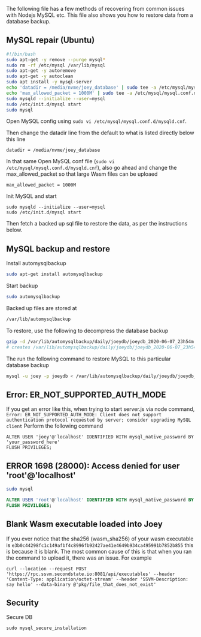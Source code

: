 The following file has a few methods of recovering from common issues with Nodejs MySQL etc. This file also shows you how to restore data from a database backup.


## MySQL repair (Ubuntu)

```bash
#!/bin/bash
sudo apt-get -y remove --purge mysql*
sudo rm -rf /etc/mysql /var/lib/mysql
sudo apt-get -y autoremove
sudo apt-get -y autoclean
sudo apt install -y mysql-server
echo 'datadir = /media/nvme/joey_database' | sudo tee -a /etc/mysql/mysql.conf.d/mysqld.cnf
echo 'max_allowed_packet = 1000M' | sudo tee -a /etc/mysql/mysql.conf.d/mysqld.cnf
sudo mysqld --initialize --user=mysql
sudo /etc/init.d/mysql start
sudo mysql
```

Open MySQL config using `sudo vi /etc/mysql/mysql.conf.d/mysqld.cnf`. 

Then change the datadir line from the default to what is listed directly below this line
```
datadir = /media/nvme/joey_database
```
In that same Open MySQL conf file (`sudo vi /etc/mysql/mysql.conf.d/mysqld.cnf`), also go ahead and change the max_allowed_packet so that large Wasm files can be uploaed
```
max_allowed_packet = 1000M
```
Init MySQL and start
```
sudo mysqld --initialize --user=mysql
sudo /etc/init.d/mysql start
```

Then fetch a backed up sql file to restore the data, as per the instructions below.

## MySQL backup and restore

Install automysqlbackup
```bash
sudo apt-get install automysqlbackup
```
Start backup
```bash
sudo automysqlbackup
```
Backed up files are stored at
```bash
/var/lib/automysqlbackup
```
To restore, use the following to decompress the database backup
```bash
gzip -d /var/lib/automysqlbackup/daily/joeydb/joeydb_2020-06-07_23h54m.Sunday.sql.gz
# creates /var/lib/automysqlbackup/daily/joeydb/joeydb_2020-06-07_23h54m.Sunday.sql
```
The run the following command to restore MySQL to this particular database backup
```bash
mysql -u joey -p joeydb < /var/lib/automysqlbackup/daily/joeydb/joeydb_2020-06-07_23h54m.Sunday.sql
```

## Error: ER_NOT_SUPPORTED_AUTH_MODE

If you get an error like this, when trying to start server.js via node command, `Error: ER_NOT_SUPPORTED_AUTH_MODE: Client does not support authentication protocol requested by server; consider upgrading MySQL client`
Perform the following command 
```
ALTER USER 'joey'@'localhost' IDENTIFIED WITH mysql_native_password BY 'your_password_here'
FLUSH PRIVILEGES;

```
## ERROR 1698 (28000): Access denied for user 'root'@'localhost'

```bash
sudo mysql
```
```SQL
ALTER USER 'root'@'localhost' IDENTIFIED WITH mysql_native_password BY 'your_password_here';
FLUSH PRIVILEGES;
```

## Blank Wasm executable loaded into Joey
If you ever notice that the sha256 (wasm_sha256) of your wasm executable is `e3b0c44298fc1c149afbf4c8996fb92427ae41e4649b934ca495991b7852b855` this is because it is blank. The most common cause of this is that when you ran the command to upload it, there was an issue. For example 
```
curl --location --request POST 'https://rpc.ssvm.secondstate.io:8081/api/executables' --header 'Content-Type: application/octet-stream' --header 'SSVM-Description: say hello' --data-binary @'pkg/file_that_does_not_exist'
```
## Security
Secure DB
```
sudo mysql_secure_installation
```
